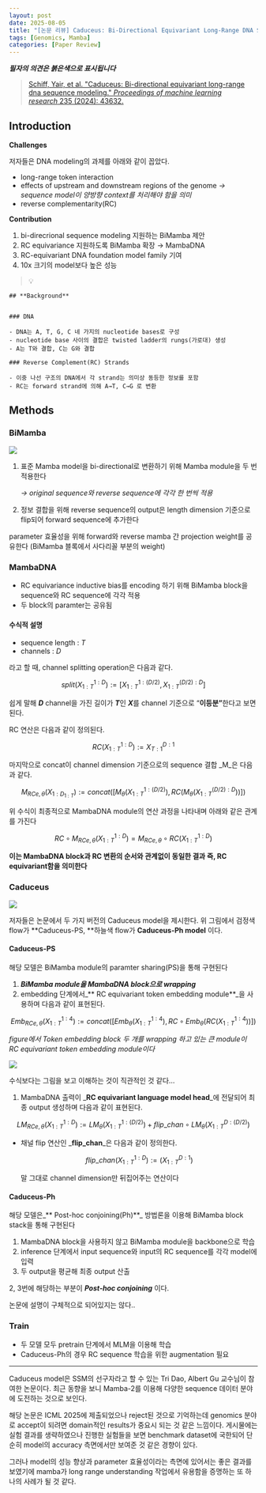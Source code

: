 ```yaml
---
layout: post
date: 2025-08-05
title: "[논문 리뷰] Caduceus: Bi-Directional Equivariant Long-Range DNA Sequence Modeling"
tags: [Genomics, Mamba]
categories: [Paper Review]
---
```


<span class="notion-red">_**필자의 의견은 붉은색으로 표시됩니다**_</span>


> [Schiff, Yair, et al. "Caduceus: Bi-directional equivariant long-range dna sequence modeling." ](https://pmc.ncbi.nlm.nih.gov/articles/PMC12189541/)[_Proceedings of machine learning research_](https://pmc.ncbi.nlm.nih.gov/articles/PMC12189541/)[ 235 (2024): 43632.](https://pmc.ncbi.nlm.nih.gov/articles/PMC12189541/)



## Introduction


**Challenges**


저자들은 DNA modeling의 과제를 아래와 같이 꼽았다.

- long-range token interaction
- effects of upstream and downstream regions of the genome 
_→ sequence model이 양방향 context를 처리해야 함을 의미_
- reverse complementarity(RC)

**Contribution**

1. bi-direcrional sequence modeling 지원하는 BiMamba 제안
1. RC equivariance 지원하도록 BiMamba 확장 → MambaDNA
1. RC-equivariant DNA foundation model family 기여
1. 10x 크기의 model보다 높은 성능

> 💡 


	## **Background**


	### DNA

	- DNA는 A, T, G, C 네 가지의 nucleotide bases로 구성
	- nucleotide base 사이의 결합은 twisted ladder의 rungs(가로대) 생성
	- A는 T와 결합, C는 G와 결합

	### Reverse Complement(RC) Strands

	- 이중 나선 구조의 DNA에서 각 strand는 의미상 동등한 정보를 포함
	- RC는 forward strand에 의해 A→T, C→G 로 변환


## Methods



### BiMamba


![](https://prod-files-secure.s3.us-west-2.amazonaws.com/542b861c-36a8-4051-84e5-8804b6728dba/2c247d59-7815-4980-99f0-8f0d21f445a7/image.png?X-Amz-Algorithm=AWS4-HMAC-SHA256&X-Amz-Content-Sha256=UNSIGNED-PAYLOAD&X-Amz-Credential=ASIAZI2LB466W3RITKA6%2F20250906%2Fus-west-2%2Fs3%2Faws4_request&X-Amz-Date=20250906T070115Z&X-Amz-Expires=3600&X-Amz-Security-Token=IQoJb3JpZ2luX2VjEB8aCXVzLXdlc3QtMiJIMEYCIQCguYP%2B1DnUTWRISq0UDZ%2FwLb1Ap1GUSR9XoShwFFOhUgIhAKENFXGrErx93%2BBy29BljvLHJEc6UqbQVoCxBM7ZyjV9KogECIj%2F%2F%2F%2F%2F%2F%2F%2F%2F%2FwEQABoMNjM3NDIzMTgzODA1Igy%2BM%2Foc95%2FA1fLUZhkq3AMCnDOOuqCyyQZ%2BRVfWz3wqJuEdgk%2Bkr0CuUxw4RTzwUfPoc1sX9NQIhJsW3yHiQSVSOCnO8FqpIuQLYN0Joech00ZZlUx4mZle%2FFsEtGHXMXtIVLOZZSuMSSb2OyJ26I7Gwx6ZxZmTNf7KegyuY2LU6ncXmd9NuP0gbisNXnwBehVR%2FfhAUAWAmEaK%2B%2BDHYczb4aH5NlnrWx7H4cD6odcFElMk8lMWtsMXXJ3u52Yfk1vEoF9qGH8DhZq2xDYyxl9dXNAmgqHjtq54VAiEAdF%2F93sg1T7nTq4vgQj%2FWhvGI5exL5HKN7PcfQ4LIRSD3IFGblm%2FtPxRdtD3QtX6rgcfxw%2Bje8mIRFZWG7VDFbH6qQ4I5HYS483FkQ9T50jeC3dLd%2FaqrD1ZXy6%2BOt0KJcIGQKNbDvK11aWSh%2FWMRrHpZZtpEPAK%2FyHFcIVfxaidTZ%2BdO2SHlQtuTM1K6wB2fJfjlDBc26pbs8oRjkyuRDv%2FR8PE811fPtc6XeE5D1%2FgT3N99tlW2aH9YkCY20RahHacE16lC7uDfjZdr%2BFOEjdy7%2B5auYMPKEfSOsbtesGzJMYVvFGo0ynihXWH451nEmPb7yy8TsvjGvFQw3KfVA5uXWCOQgUEJ9%2FO6tlJzzCUqu%2FFBjqkAXYJE3E3aByrR2Glj4TelZ%2FJ2nQGCkmfImWa%2Bu5FLvzTaholBRU9K%2FnkO9n8erCEnnFEoPmnbj3F4a1U4%2B2XMmuClFnRv6rCMFFQYMF4yscOLirZ8oC1Uq%2BeBMsb5XYghAldGk0LAQSmQFao2ktdgrqnEVWGfMdRXYjnMd1HPvFwnI7GO1wmz0k2gpPKw81YroKe3A11thi5NlCSEzQKw7eRFb%2B4&X-Amz-Signature=0e6d27985ea574a2e99ac221c3a97998871d41346704cab2dc80a86324fd14d9&X-Amz-SignedHeaders=host&x-amz-checksum-mode=ENABLED&x-id=GetObject)

1. 표준 Mamba model을 bi-directional로 변환하기 위해 Mamba module을 두 번 적용한다

	_→ original sequence와 reverse sequence에 각각 한 번씩 적용_

1. 정보 결합을 위해 reverse sequence의 output은 length dimension 기준으로 flip되어 forward sequence에 추가한다

parameter 효율성을 위해 forward와 reverse mamba 간 projection weight를 공유한다 (BiMamba 블록에서 사다리꼴 부분의 weight)



### MambaDNA

- RC equivariance inductive bias를 encoding 하기 위해 BiMamba block을 sequence와 RC sequence에 각각 적용
- 두 block의 paramter는 공유됨


#### 수식적 설명

- sequence length : _T_
- channels : _D_

라고 할 때,  channel splitting operation은 다음과 같다.


$$
split(X^{1:D}_{1:T}):=[X^{1:(D/2)}_{1:T},X^{(D/2):D}_{1:T}]
$$


<span class="notion-red">쉽게 말해 </span><span class="notion-red">_**D**_</span><span class="notion-red"> channel을 가진 길이가 </span><span class="notion-red">_**T**_</span><span class="notion-red">인 </span><span class="notion-red">_**X**_</span><span class="notion-red">를 channel 기준으로 “</span><span class="notion-red">**이등분”**</span><span class="notion-red">한다고 보면 된다.</span>


RC 연산은 다음과 같이 정의된다.


$$
RC(X^{1:D}_{1:T}):=X^{D:1}_{T:1}
$$


마지막으로 concat이 channel dimension 기준으로의 sequence 결합 _M_은 다음과 같다.


$$
M_{RCe,\theta}(X_{1:D_{1:T}}):=concat([M_{\theta}(X^{1:(D/2)}_{1:T}),RC(M_{\theta}(X^{(D/2):D}_{1:T}))])
$$


위 수식이 최종적으로 MambaDNA module의 연산 과정을 나타내며 아래와 같은 관계를 가진다


$$
RC\circ M_{RCe,\theta}(X^{1:D}_{1:T}) = M_{RCe,\theta} \circ RC(X^{1:D}_{1:T})
$$


**이는 MambaDNA block과 RC 변환의 순서와 관계없이 동일한 결과 즉, RC equivariant함을 의미한다**



### Caduceus


![](https://prod-files-secure.s3.us-west-2.amazonaws.com/542b861c-36a8-4051-84e5-8804b6728dba/f94a60d7-8145-473b-aef9-7c68d3ec604a/image.png?X-Amz-Algorithm=AWS4-HMAC-SHA256&X-Amz-Content-Sha256=UNSIGNED-PAYLOAD&X-Amz-Credential=ASIAZI2LB466W3RITKA6%2F20250906%2Fus-west-2%2Fs3%2Faws4_request&X-Amz-Date=20250906T070115Z&X-Amz-Expires=3600&X-Amz-Security-Token=IQoJb3JpZ2luX2VjEB8aCXVzLXdlc3QtMiJIMEYCIQCguYP%2B1DnUTWRISq0UDZ%2FwLb1Ap1GUSR9XoShwFFOhUgIhAKENFXGrErx93%2BBy29BljvLHJEc6UqbQVoCxBM7ZyjV9KogECIj%2F%2F%2F%2F%2F%2F%2F%2F%2F%2FwEQABoMNjM3NDIzMTgzODA1Igy%2BM%2Foc95%2FA1fLUZhkq3AMCnDOOuqCyyQZ%2BRVfWz3wqJuEdgk%2Bkr0CuUxw4RTzwUfPoc1sX9NQIhJsW3yHiQSVSOCnO8FqpIuQLYN0Joech00ZZlUx4mZle%2FFsEtGHXMXtIVLOZZSuMSSb2OyJ26I7Gwx6ZxZmTNf7KegyuY2LU6ncXmd9NuP0gbisNXnwBehVR%2FfhAUAWAmEaK%2B%2BDHYczb4aH5NlnrWx7H4cD6odcFElMk8lMWtsMXXJ3u52Yfk1vEoF9qGH8DhZq2xDYyxl9dXNAmgqHjtq54VAiEAdF%2F93sg1T7nTq4vgQj%2FWhvGI5exL5HKN7PcfQ4LIRSD3IFGblm%2FtPxRdtD3QtX6rgcfxw%2Bje8mIRFZWG7VDFbH6qQ4I5HYS483FkQ9T50jeC3dLd%2FaqrD1ZXy6%2BOt0KJcIGQKNbDvK11aWSh%2FWMRrHpZZtpEPAK%2FyHFcIVfxaidTZ%2BdO2SHlQtuTM1K6wB2fJfjlDBc26pbs8oRjkyuRDv%2FR8PE811fPtc6XeE5D1%2FgT3N99tlW2aH9YkCY20RahHacE16lC7uDfjZdr%2BFOEjdy7%2B5auYMPKEfSOsbtesGzJMYVvFGo0ynihXWH451nEmPb7yy8TsvjGvFQw3KfVA5uXWCOQgUEJ9%2FO6tlJzzCUqu%2FFBjqkAXYJE3E3aByrR2Glj4TelZ%2FJ2nQGCkmfImWa%2Bu5FLvzTaholBRU9K%2FnkO9n8erCEnnFEoPmnbj3F4a1U4%2B2XMmuClFnRv6rCMFFQYMF4yscOLirZ8oC1Uq%2BeBMsb5XYghAldGk0LAQSmQFao2ktdgrqnEVWGfMdRXYjnMd1HPvFwnI7GO1wmz0k2gpPKw81YroKe3A11thi5NlCSEzQKw7eRFb%2B4&X-Amz-Signature=4858407d26c5fe3adc6c82dc641045ceb8b983b79ebdb4121ecb5055fc30c9ba&X-Amz-SignedHeaders=host&x-amz-checksum-mode=ENABLED&x-id=GetObject)


저자들은 논문에서 두 가지 버전의 Caduceus model을 제시한다. 위 그림에서 검정색 flow가 **Caduceus-PS, **하늘색 flow가 **Caduceus-Ph model** 이다.



#### Caduceus-PS


해당 모델은 BiMamba module의 paramter sharing(PS)을 통해 구현된다

1. _**BiMamba module을 MambaDNA block으로 wrapping**_
1. embedding 단계에서_** RC equivariant token embedding module**_을 사용하며 다음과 같이 표현된다.

$$
Emb_{RCe,\theta}(X^{1:4}_{1:T}):=concat([Emb_{\theta}(X^{1:4}_{1:T}),RC \circ Emb_{\theta}(RC(X^{1:4}_{1:T}))])
$$


_figure에서 Token embedding block 두 개를 wrapping 하고 있는 큰 module이 RC equivariant token embedding module이다_


![](https://prod-files-secure.s3.us-west-2.amazonaws.com/542b861c-36a8-4051-84e5-8804b6728dba/b175e4da-71eb-4e91-8c23-a06dabe673c9/image.png?X-Amz-Algorithm=AWS4-HMAC-SHA256&X-Amz-Content-Sha256=UNSIGNED-PAYLOAD&X-Amz-Credential=ASIAZI2LB466W3RITKA6%2F20250906%2Fus-west-2%2Fs3%2Faws4_request&X-Amz-Date=20250906T070115Z&X-Amz-Expires=3600&X-Amz-Security-Token=IQoJb3JpZ2luX2VjEB8aCXVzLXdlc3QtMiJIMEYCIQCguYP%2B1DnUTWRISq0UDZ%2FwLb1Ap1GUSR9XoShwFFOhUgIhAKENFXGrErx93%2BBy29BljvLHJEc6UqbQVoCxBM7ZyjV9KogECIj%2F%2F%2F%2F%2F%2F%2F%2F%2F%2FwEQABoMNjM3NDIzMTgzODA1Igy%2BM%2Foc95%2FA1fLUZhkq3AMCnDOOuqCyyQZ%2BRVfWz3wqJuEdgk%2Bkr0CuUxw4RTzwUfPoc1sX9NQIhJsW3yHiQSVSOCnO8FqpIuQLYN0Joech00ZZlUx4mZle%2FFsEtGHXMXtIVLOZZSuMSSb2OyJ26I7Gwx6ZxZmTNf7KegyuY2LU6ncXmd9NuP0gbisNXnwBehVR%2FfhAUAWAmEaK%2B%2BDHYczb4aH5NlnrWx7H4cD6odcFElMk8lMWtsMXXJ3u52Yfk1vEoF9qGH8DhZq2xDYyxl9dXNAmgqHjtq54VAiEAdF%2F93sg1T7nTq4vgQj%2FWhvGI5exL5HKN7PcfQ4LIRSD3IFGblm%2FtPxRdtD3QtX6rgcfxw%2Bje8mIRFZWG7VDFbH6qQ4I5HYS483FkQ9T50jeC3dLd%2FaqrD1ZXy6%2BOt0KJcIGQKNbDvK11aWSh%2FWMRrHpZZtpEPAK%2FyHFcIVfxaidTZ%2BdO2SHlQtuTM1K6wB2fJfjlDBc26pbs8oRjkyuRDv%2FR8PE811fPtc6XeE5D1%2FgT3N99tlW2aH9YkCY20RahHacE16lC7uDfjZdr%2BFOEjdy7%2B5auYMPKEfSOsbtesGzJMYVvFGo0ynihXWH451nEmPb7yy8TsvjGvFQw3KfVA5uXWCOQgUEJ9%2FO6tlJzzCUqu%2FFBjqkAXYJE3E3aByrR2Glj4TelZ%2FJ2nQGCkmfImWa%2Bu5FLvzTaholBRU9K%2FnkO9n8erCEnnFEoPmnbj3F4a1U4%2B2XMmuClFnRv6rCMFFQYMF4yscOLirZ8oC1Uq%2BeBMsb5XYghAldGk0LAQSmQFao2ktdgrqnEVWGfMdRXYjnMd1HPvFwnI7GO1wmz0k2gpPKw81YroKe3A11thi5NlCSEzQKw7eRFb%2B4&X-Amz-Signature=5350d65f5a881a1d56b8ac9716c8d0c75648e9e9c6a06d508de22e6034a023b8&X-Amz-SignedHeaders=host&x-amz-checksum-mode=ENABLED&x-id=GetObject)


<span class="notion-red">수식보다는 그림을 보고 이해하는 것이 직관적인 것 같다…</span>

1. MambaDNA 출력이 _**RC equivariant language model head**_에 전달되어 최종 output 생성하며 다음과 같이 표현된다.

$$
LM_{RCe,\theta}(X^{1:D}_{1:T}):= LM_{\theta}(X^{1:(D/2)}_{1:T})+flip\_chan\circ LM_{\theta}(X^{D:(D/2)}_{1:T})
$$

- 채널 flip 연산인 _**flip\_chan**_은 다음과 같이 정의한다.

	$$
	flip\_chan(X^{1:D}_{1:T}):=(X^{D:1}_{1:T})
	$$


	말 그대로 channel dimension만 뒤집어주는 연산이다



#### Caduceus-Ph


해당 모델은_** Post-hoc conjoining(Ph)**_ 방법론을 이용해 BiMamba block stack을 통해 구현된다

1. MambaDNA block을 사용하지 않고 BiMamba module을 backbone으로 학습
1. inference 단계에서 input sequence와 input의 RC sequence를 각각 model에 입력
1. 두 output을 평균해 최종 output 산출

2, 3번에 해당하는 부분이 _**Post-hoc conjoining**_ 이다.


<span class="notion-red">논문에 설명이 구체적으로 되어있지는 않다..</span>



### Train

- 두 모델 모두 pretrain 단계에서 MLM을 이용해 학습
- Caduceus-Ph의 경우 RC sequence 학습을 위한 augmentation 필요

---


<span class="notion-red">Caduceus model은 SSM의 선구자라고 할 수 있는 Tri Dao, Albert Gu 교수님이 참여한 논문이다. 최근 동향을 보니 Mamba-2를 이용해 다양한 sequence 데이터 분야에 도전하는 것으로 보인다.</span>


<span class="notion-red">해당 논문은 ICML 2025에 제출되었으나 reject된 것으로 기억하는데 genomics 분야로 accept이 되려면 domain적인 results가 중요시 되는 것 같은 느낌이다. 게시물에는 실험 결과를 생략하였으나 진행한 실험들을 보면 benchmark dataset에 국한되어 단순히 model의 accuracy 측면에서만 보여준 것 같은 경향이 있다.</span>


<span class="notion-red">그러나 model의 성능 향상과 parameter 효율성이라는 측면에 있어서는 좋은 결과를 보였기에 mamba가 long range understanding 작업에서 유용함을 증명하는 또 하나의 사례가 될 것 같다.</span>

